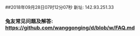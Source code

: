 ##2018年09月28日07时12分07秒 新址: 142.93.251.33
### 兔友常见问题及解答: https://github.com/wanggonging/d/blob/w/FAQ.md
